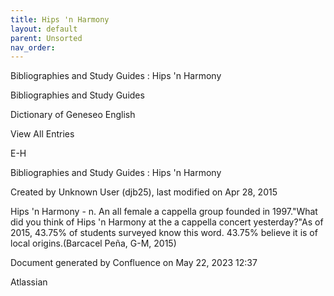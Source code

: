```yaml
---
title: Hips 'n Harmony
layout: default
parent: Unsorted
nav_order:
---
```


Bibliographies and Study Guides : Hips 'n Harmony

Bibliographies and Study Guides

Dictionary of Geneseo English

View All Entries

E-H

Bibliographies and Study Guides : Hips 'n Harmony

Created by  Unknown User (djb25), last modified on Apr 28, 2015

Hips 'n Harmony - n. An all female a cappella group founded in 1997.&quot;What did you think of Hips 'n Harmony at the a cappella concert yesterday?&quot;As of 2015, 43.75% of students surveyed know this word. 43.75% believe it is of local origins.(Barcacel Peña, G-M, 2015)

Document generated by Confluence on May 22, 2023 12:37

Atlassian
